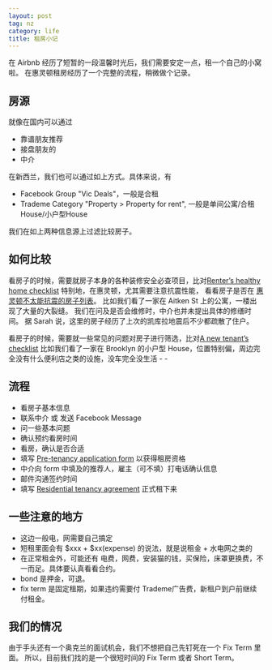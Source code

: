 ```yaml
---
layout: post
tag: nz
category: life
title: 租房小记
---
```


在 Airbnb 经历了短暂的一段温馨时光后，我们需要安定一点，租一个自己的小窝啦。
在惠灵顿租房经历了一个完整的流程，稍微做个记录。

## 房源

就像在国内可以通过

- 靠谱朋友推荐
- 接盘朋友的
- 中介

在新西兰，我们也可以通过如上方式。具体来说，有

- Facebook Group "Vic Deals"，一般是合租
- Trademe Category "Property > Property for rent", 一般是单间公寓/合租House/小户型House

我们在如上两种信息源上过滤比较房子。

## 如何比较

看房子的时候，需要就房子本身的各种装修安全必查项目，比对[Renter’s healthy home checklist](http://www.acc.co.nz/preventing-injuries/at-home/WPC119812) 
特别地，在惠灵顿，尤其需要注意抗震性能， 看看房子是否在 [惠灵顿不太能抗震的房子列表](http://wellington.govt.nz/services/rates-and-property/earthquake-prone-buildings/earthquake-prone-buildings-list)。
比如我们看了一家在 Aitken St 上的公寓，一楼出现了大量的大裂缝。
我们在问及是否会维修时，中介也并未提出具体的修缮时间。
据 Sarah 说，这里的房子经历了上次的凯库拉地震后不少都疏散了住户。

看房子的时候，需要就一些常见的问题对房子进行筛选，比对[A new tenant’s checklist](https://tenancy.govt.nz/assets/Uploads/Tenancy/new-tenants-checklist.pdf)
比如我们看了一家在 Brooklyn 的小户型 House，位置特别偏，周边完全没有什么便利店之类的设施，没车完全没生活 - -



## 流程

- 看房子基本信息
- 联系中介 或 发送 Facebook Message
- 问一些基本问题
- 确认预约看房时间
- 看房，确认是否合适
- 填写 [Pre-tenancy application form](https://tenancy.govt.nz/assets/Forms-templates/Pre-tenancy-application-form.pdf) 以获得租房资格
- 中介向 form 中填及的推荐人，雇主（可不填）打电话确认信息
- 邮件沟通签约时间
- 填写 [Residential tenancy agreement](https://tenancy.govt.nz/assets/Uploads/Tenancy/Residential-Tenancy-Agreement-Form.pdf) 正式租下来

## 一些注意的地方

- 这边一般电，网需要自己搞定
- 短租里面会有 $xxx + $xx(expense) 的说法，就是说租金 + 水电网之类的
- 在正常租金外，可能还有 电费，网费，安装猫的钱，买保险，床罩更换费，不一而足。具体要认真看看合约。
- bond 是押金，可退。
- fix term 是固定租期，如果违约需要付 Trademe广告费，新租户到户前继续付租金。

## 我们的情况

由于手头还有一个奥克兰的面试机会，我们不想把自己先钉死在一个 Fix Term 里面。
所以，目前我们找的是一个很短时间的 Fix Term 或者 Short Term。
